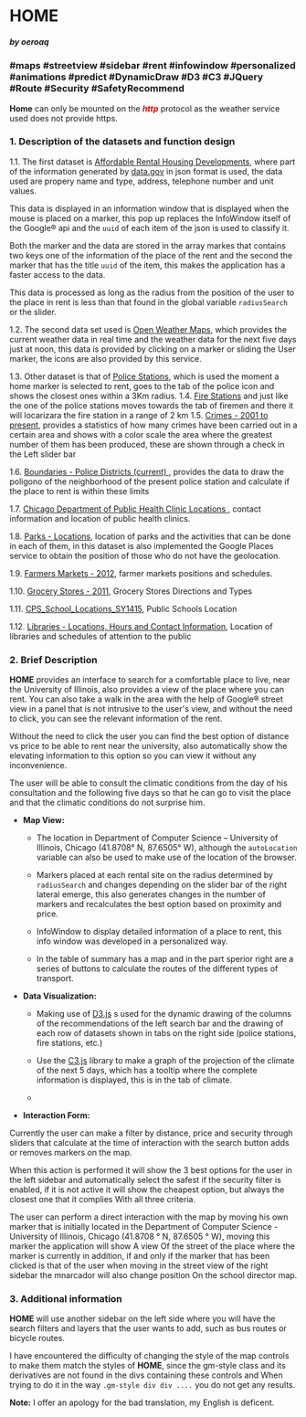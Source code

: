 # **HOME**

##### by oeroaq

### #maps #streetview #sidebar #rent #infowindow #personalized #animations #predict #DynamicDraw #D3 #C3 #JQuery #Route #Security #SafetyRecommend

**Home** can only be mounted on the ***<span style="color:red">http</span>*** protocol as the weather service used does not provide https.

### 1. Description of the datasets and function design

1.1. The first dataset is [Affordable Rental Housing Developments](https://catalog.data.gov/dataset/affordable-rental-housing-developments-ef5c2), where part of the information generated by [data.gov](https://www.data.gov/) in json format is used, the data used are propery name and type, address, telephone number and unit values.

This data is displayed in an information window that is displayed when the mouse is placed on a marker, this pop up replaces the InfoWindow itself of the Google&reg; api and the `uuid` of each item of the json is used to classify it.

Both the marker and the data are stored in the array markes that contains two keys one of the information of the place of the rent and the second the marker that has the title `uuid` of the item, this makes the application has a faster access to the data.

This data is processed as long as the radius from the position of the user to the place in rent is less than that found in the global variable `radiusSearch` or the slider.

1.2. The second data set used is [Open Weather Maps](https://openweathermap.org/api), which provides the current weather data in real time and the weather data for the next five days just at noon, this data is provided by clicking on a marker or sliding the User marker, the icons are also provided by this service.

1.3. Other dataset is that of [Police Stations](https://catalog.data.gov/dataset/police-stations-3a3a8), which is used the moment a home marker is selected to rent, goes to the tab of the police icon and shows the closest ones within a 3Km radius.
1.4. [Fire Stations](https://catalog.data.gov/dataset/fire-stations-61d88) and just like the one of the police stations moves towards the tab of firemen and there it will locarizara the fire station in a range of 2 km
1.5. [Crimes - 2001 to present](https://catalog.data.gov/dataset/crimes-2001-to-present-398a4), provides a statistics of how many crimes have been carried out in a certain area and shows with a color scale the area where the greatest number of them has been produced, these are shown through a check in the Left slider bar

1.6. [Boundaries - Police Districts (current) ](https://catalog.data.gov/dataset/boundaries-police-districts-current), provides the data to draw the poligono of the neighborhood of the present police station and calculate if the place to rent is within these limits

1.7. [Chicago Department of Public Health Clinic Locations ](https://catalog.data.gov/dataset/chicago-department-of-public-health-clinic-locations-0cc3b), contact information and location of public health clinics.

1.8. [Parks - Locations](https://dev.socrata.com/foundry/data.cityofchicago.org/4xwe-2j3y), location of parks and the activities that can be done in each of them, in this dataset is also implemented the Google Places service to obtain the position of those who do not have the geolocation.

1.9. [Farmers Markets - 2012](https://dev.socrata.com/foundry/data.cityofchicago.org/3r5z-s68i), farmer markets positions and schedules.

1.10. [Grocery Stores - 2011](https://dev.socrata.com/foundry/data.cityofchicago.org/cuva-m4yn), Grocery Stores Directions and Types

1.11. [CPS_School_Locations_SY1415](https://dev.socrata.com/foundry/data.cityofchicago.org/mntu-576c), Public Schools Location

1.12. [Libraries - Locations, Hours and Contact Information](https://dev.socrata.com/foundry/data.cityofchicago.org/psqp-6rmg), Location of libraries and schedules of attention to the public

### 2. Brief Description

**HOME** provides an interface to search for a comfortable place to live, near the University of Illinois, also provides a view of the place where you can rent. You can also take a walk in the area with the help of Google&reg; street view in a panel that is not intrusive to the user's view, and without the need to click, you can see the relevant information of the rent.

Without the need to click the user you can find the best option of distance vs price to be able to rent near the university, also automatically show the elevating information to this option so you can view it without any inconvenience.

The user will be able to consult the climatic conditions from the day of his consultation and the following five days so that he can go to visit the place and that the climatic conditions do not surprise him.

* **Map View:**

    - The location in Department of Computer Science – University of Illinois, Chicago (41.8708° N, 87.6505° W), although the `autoLocation` variable can also be used to make use of the location of the browser.

    - Markers placed at each rental site on the radius determined by `radiusSearch` and changes depending on the slider bar of the right lateral emerge, this also generates changes in the number of markers and recalculates the best option based on proximity and price.

    - InfoWindow to display detailed information of a place to rent, this info window was developed in a personalized way.

    - In the table of summary has a map and in the part sperior right are a series of buttons to calculate the routes of the different types of transport.


* **Data Visualization:**

    - Making use of [D3.js](https://d3js.org/) s used for the dynamic drawing of the columns of the recommendations of the left search bar and the drawing of each row of datasets shown in tabs on the right side (police stations, fire stations, etc.)

    - Use the [C3.js](http://c3js.org/) library to make a graph of the projection of the climate of the next 5 days, which has a tooltip where the complete information is displayed, this is in the tab of climate.

    - 

* **Interaction Form:**

Currently the user can make a filter by distance, price and security through sliders that calculate at the time of interaction with the search button adds or removes markers on the map.

When this action is performed it will show the 3 best options for the user in the left sidebar and automatically select the safest if the security filter is enabled, if it is not active it will show the cheapest option, but always the closest one that it complies With all three criteria.

The user can perform a direct interaction with the map by moving his own marker that is initially located in the Department of Computer Science - University of Illinois, Chicago (41.8708 ° N, 87.6505 ° W), moving this marker the application will show A view Of the street of the place where the marker is currently in addition, if and only if the marker that has been clicked is that of the user when moving in the street view of the right sidebar the mnarcador will also change position On the school director map.
   


### 3. Additional information

**HOME** will use another sidebar on the left side where you will have the search filters and layers that the user wants to add, such as bus routes or bicycle routes.

I have encountered the difficulty of changing the style of the map controls to make them match the styles of **HOME**, since the gm-style class and its derivatives are not found in the divs containing these controls and When trying to do it in the way `.gm-style div div ....` you do not get any results.





**Note:** I offer an apology for the bad translation, my English is deficent.



